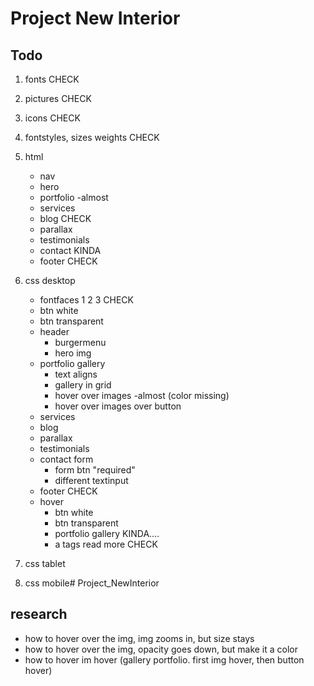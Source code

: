# Project New Interior

## Todo

1. fonts CHECK
2. pictures CHECK
3. icons CHECK
4. fontstyles, sizes weights CHECK
5. html
    - nav
    - hero
    - portfolio -almost
    - services
    - blog CHECK
    - parallax
    - testimonials 
    - contact KINDA
    - footer CHECK

6. css desktop
    - fontfaces 1 2 3 CHECK
    - btn white
    - btn transparent
    - header
        - burgermenu
        - hero img
    - portfolio gallery
        - text aligns
        - gallery in grid
        - hover over images -almost (color missing)
        - hover over images over button 
    - services
    - blog
    - parallax
    - testimonials
    - contact form
        - form btn "required"
        - different textinput
    - footer CHECK
    - hover
        - btn white
        - btn transparent
        - portfolio gallery KINDA....
        - a tags read more CHECK
        

7.  css tablet
8. css mobile# Project_NewInterior



## research

- how to hover over the img, img zooms in, but size stays
- how to hover over the img, opacity goes down, but make it a color
- how to hover im hover (gallery portfolio. first img hover, then button hover)